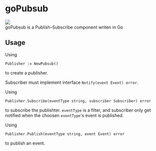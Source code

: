 # goPubsub
![](https://travis-ci.org/anamewing/goPubsub.svg)  
goPubsub is a Publish–Subscribe component writen in Go 

## Usage
Using 
```
Publisher := NewPubsub()
```
to create a publisher.

Subscriber must implement interface `Notify(event Event) error`.

Using
```
Publisher.Subscribe(eventType string, subscriber Subscriber) error
```
to subscribe the publishter. `eventType` is a filter, and subscriber only get notified when the choosen `eventType`'s event is published.

Using
```
Publisher.Publish(eventType string, event Event) error
```
to publish an event.
